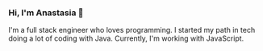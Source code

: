 ### Hi, I'm Anastasia 👋

I'm a full stack engineer who loves programming. I started my path in tech doing a lot of coding with Java. Currently, I'm working with JavaScript. 

<!--
**AnastasiaKolendo/AnastasiaKolendo** is a ✨ _special_ ✨ repository because its `README.md` (this file) appears on your GitHub profile.

Here are some ideas to get you started:

- 🔭 I’m currently working on ...
- 🌱 I’m currently learning ...
- 👯 I’m looking to collaborate on ...
- 🤔 I’m looking for help with ...
- 💬 Ask me about ...
- 📫 How to reach me: ...
- 😄 Pronouns: ...
- ⚡ Fun fact: ...
-->


